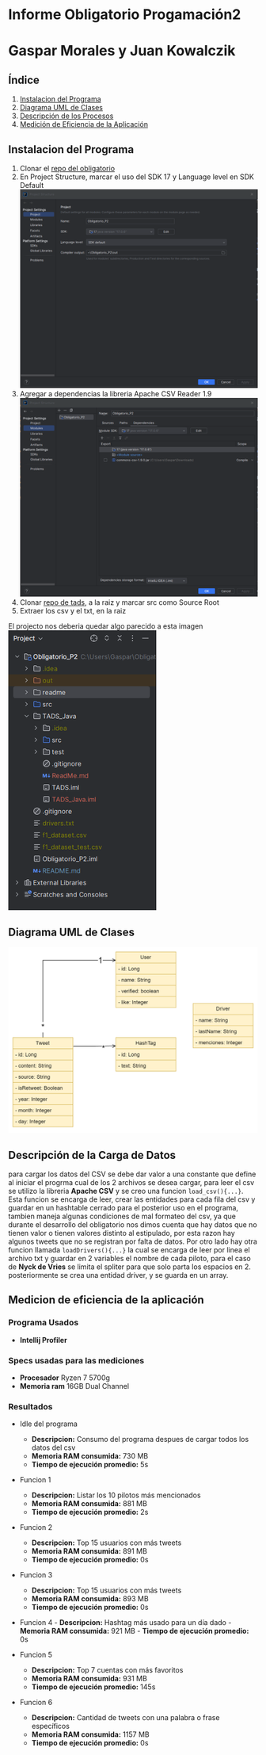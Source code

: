 # Informe Obligatorio Progamación2
# Gaspar Morales y Juan Kowalczik

## Índice

1. [Instalacion del Programa](#instalacion-del-programa)
2. [Diagrama UML de Clases](#diagrama-uml-de-clases)
3. [Descripción de los Procesos](#descripción-de-la-carga-de-datos)
4. [Medición de Eficiencia de la Aplicación](#medicion-de-eficiencia-de-la-aplicación)



## Instalacion del Programa

1. Clonar el [repo del obligatorio](https://github.com/SPRAINT890/Grupo1_P2_Obligatorio.git)
2. En Project Structure, marcar el uso del SDK 17 y Language level en SDK Default ![Project_Structure](readme/Project_Structure.png)
3. Agregar a dependencias la libreria Apache CSV Reader 1.9 ![Dependenci Apache CSV Reader 1.9](readme/Dependencies.png)
4. Clonar [repo de tads](https://github.com/SPRAINT890/Grupo1_P2_Tads.git), a la raiz y marcar src como Source Root
5. Extraer los csv y el txt, en la raiz

El projecto nos deberia quedar algo parecido a esta imagen 
![Tads_Java](readme/Tads_Java.png)

## Diagrama UML de Clases
![Diagrama_UML](readme/uml.png)

## Descripción de la Carga de Datos
para cargar los datos del CSV se debe dar valor a una constante que define al iniciar el progrma cual de los 2 archivos se desea cargar, para leer el csv se utilizo la libreria **Apache CSV** y se creo una funcion `load_csv(){...}`. 
Esta funcion se encarga de leer, crear las entidades para cada fila del csv y guardar en un hashtable cerrado para el posterior uso en el programa, tambien maneja algunas condiciones de mal formateo del csv, ya que durante el desarrollo del obligatorio nos dimos cuenta que hay datos que no tienen valor o tienen valores distinto al estipulado, por esta razon hay algunos tweets que no se registran por falta de datos.
Por otro lado hay otra funcion llamada `loadDrivers(){...}` la cual se encarga de leer por linea el archivo txt y guardar en 2 variables el nombre de cada piloto, para el caso de **Nyck de Vries** se limita el spliter para que solo parta los espacios en 2. posteriormente se crea una entidad driver, y se guarda en un array.


## Medicion de eficiencia de la aplicación

### Programa Usados
- **Intellij Profiler**

### Specs usadas para las mediciones
- **Procesador** Ryzen 7 5700g
- **Memoria ram** 16GB Dual Channel

### Resultados
- Idle del programa
    - **Descripcion:** Consumo del programa despues de cargar todos los datos del csv
    - **Memoria RAM consumida:**  730 MB
    - **Tiempo de ejecución promedio:**  5s


- Funcion 1
    - **Descripcion:** Listar los 10 pilotos más mencionados
    - **Memoria RAM consumida:**  881 MB
    - **Tiempo de ejecución promedio:**  2s


- Funcion 2
    - **Descripcion:** Top 15 usuarios con más tweets
    - **Memoria RAM consumida:**  891 MB
    - **Tiempo de ejecución promedio:**  0s


- Funcion 3
    - **Descripcion:** Top 15 usuarios con más tweets
    - **Memoria RAM consumida:**  893 MB
    - **Tiempo de ejecución promedio:**  0s


- Funcion 4
      - **Descripcion:** Hashtag más usado para un día dado
      - **Memoria RAM consumida:**  921 MB
      - **Tiempo de ejecución promedio:**  0s


- Funcion 5
  - **Descripcion:** Top 7 cuentas con más favoritos
  - **Memoria RAM consumida:**  931 MB
  - **Tiempo de ejecución promedio:**  145s


- Funcion 6
    - **Descripcion:** Cantidad de tweets con una palabra o frase específicos
    - **Memoria RAM consumida:**  1157 MB
    - **Tiempo de ejecución promedio:**  0s
